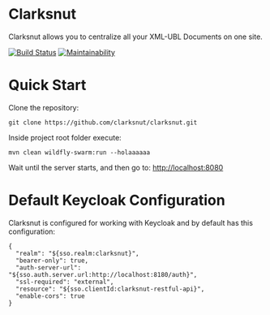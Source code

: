 # Clarksnut
Clarksnut allows you to centralize all your XML-UBL Documents on one site.


[![Build Status](https://travis-ci.org/clarksnut/clarksnut.svg?branch=master)](https://travis-ci.org/clarksnut/clarksnut)
[![Maintainability](https://sonarcloud.io/api/badges/gate?key=clarksnut)](https://sonarcloud.io/dashboard/index/clarksnut)

# Quick Start
Clone the repository:
```
git clone https://github.com/clarksnut/clarksnut.git
```

Inside project root folder execute:
``` 
mvn clean wildfly-swarm:run --holaaaaaa
```

Wait until the server starts, and then go to: <http://localhost:8080>

# Default Keycloak Configuration
Clarksnut is configured for working with Keycloak and by default has this configuration:

```
{
  "realm": "${sso.realm:clarksnut}",
  "bearer-only": true,
  "auth-server-url": "${sso.auth.server.url:http://localhost:8180/auth}",
  "ssl-required": "external",
  "resource": "${sso.clientId:clarksnut-restful-api}",
  "enable-cors": true
}
```

